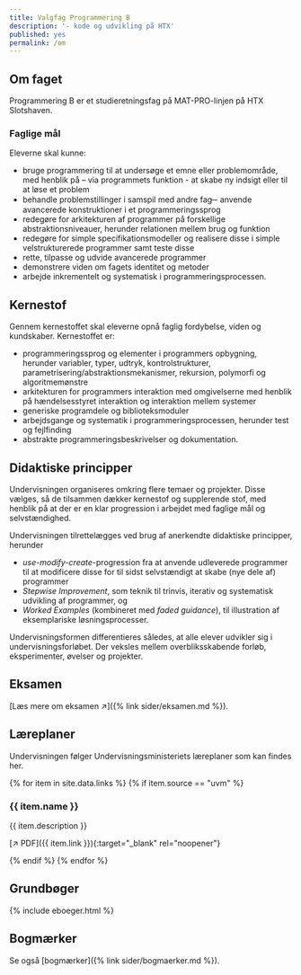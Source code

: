 ```yaml
---
title: Valgfag Programmering B
description: '- kode og udvikling på HTX'
published: yes
permalink: /om
---
```

## Om faget
Programmering B er et studieretningsfag på MAT-PRO-linjen på HTX Slotshaven.

### Faglige mål
Eleverne skal kunne:

- bruge programmering til at undersøge et emne eller problemområde, med henblik på – via programmets funktion - at skabe
ny indsigt eller til at løse et problem
- behandle problemstillinger i samspil med andre fag
̶- anvende avancerede konstruktioner i et programmeringssprog
- redegøre for arkitekturen af programmer på forskellige abstraktionsniveauer, herunder relationen mellem brug og funktion
- redegøre for simple specifikationsmodeller og realisere disse i simple velstrukturerede programmer samt teste disse
- rette, tilpasse og udvide avancerede programmer
- demonstrere viden om fagets identitet og metoder
- arbejde inkrementelt og systematisk i programmeringsprocessen.

## Kernestof
Gennem kernestoffet skal eleverne opnå faglig fordybelse, viden og kundskaber.
Kernestoffet er:
- programmeringssprog og elementer i programmers opbygning, herunder variabler, typer, udtryk, kontrolstrukturer,
parametrisering/abstraktionsmekanismer, rekursion, polymorfi og algoritmemønstre
- arkitekturen for programmers interaktion med omgivelserne med henblik på hændelsesstyret interaktion og interaktion
mellem systemer
- generiske programdele og biblioteksmoduler
- arbejdsgange og systematik i programmeringsprocessen, herunder test og fejlfinding
- abstrakte programmeringsbeskrivelser og dokumentation.

## Didaktiske principper
Undervisningen organiseres omkring flere temaer og projekter. Disse vælges, så de tilsammen dækker kernestof og
supplerende stof, med henblik på at der er en klar progression i arbejdet med faglige mål og selvstændighed.

Undervisningen tilrettelægges ved brug af anerkendte didaktiske principper, herunder
- _use-modify-create_-progression fra at anvende udleverede programmer til at modificere disse for til sidst selvstændigt at skabe (nye dele af) programmer
- _Stepwise Improvement_, som teknik til trinvis, iterativ og systematisk udvikling af programmer, og
- _Worked Examples_ (kombineret med _faded guidance_), til illustration af eksemplariske løsningsprocesser.

Undervisningsformen differentieres således, at alle elever udvikler sig i undervisningsforløbet. Der veksles mellem overbliksskabende forløb, eksperimenter, øvelser og projekter.

## Eksamen
[Læs mere om eksamen ↗️]({% link sider/eksamen.md %}).

## Læreplaner
Undervisningen følger Undervisningsministeriets læreplaner som kan findes her.

{% for item in site.data.links %}
{% if item.source == "uvm" %}

### {{ item.name }}

{{ item.description }}

[↗️ PDF]({{ item.link }}){:target="_blank" rel="noopener"}

{% endif %}
{% endfor %}

## Grundbøger
{% include eboeger.html %}

## Bogmærker
Se også [bogmærker]({% link sider/bogmaerker.md %}).
